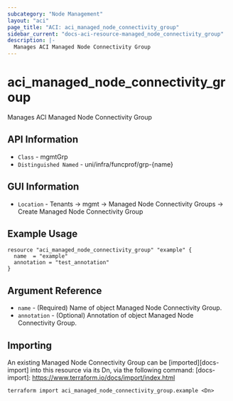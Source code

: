 ```yaml
---
subcategory: "Node Management"
layout: "aci"
page_title: "ACI: aci_managed_node_connectivity_group"
sidebar_current: "docs-aci-resource-managed_node_connectivity_group"
description: |-
  Manages ACI Managed Node Connectivity Group
---
```


# aci_managed_node_connectivity_group #

Manages ACI Managed Node Connectivity Group

## API Information ##
* `Class` - mgmtGrp
* `Distinguished Named` - uni/infra/funcprof/grp-{name}

## GUI Information ##
* `Location` - Tenants -> mgmt -> Managed Node Connectivity Groups -> Create Managed Node Connectivity Group


## Example Usage ##

```hcl
resource "aci_managed_node_connectivity_group" "example" {
  name  = "example"
  annotation = "test_annotation"
}
```

## Argument Reference ##
* `name` - (Required) Name of object Managed Node Connectivity Group.
* `annotation` - (Optional) Annotation of object Managed Node Connectivity Group.

## Importing ##

An existing Managed Node Connectivity Group can be [imported][docs-import] into this resource via its Dn, via the following command:
[docs-import]: https://www.terraform.io/docs/import/index.html


```
terraform import aci_managed_node_connectivity_group.example <Dn>
```